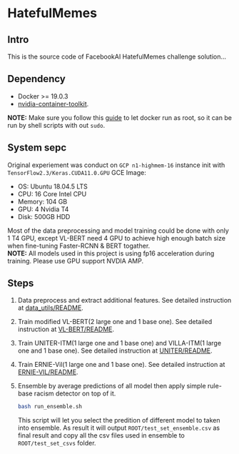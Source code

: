 # HatefulMemes

## Intro

This is the source code of FacebookAI HatefulMemes challenge solution...

## Dependency

* Docker >= 19.0.3
* [nvidia-container-toolkit](https://github.com/NVIDIA/nvidia-docker#quickstart).

**NOTE:** Make sure you follow this [guide](https://docs.docker.com/engine/install/linux-postinstall/) to let docker run as root, so it can be run by shell scripts with out ```sudo```.

## System sepc

Original experiement was conduct on `GCP n1-highmem-16` instance init with `TensorFlow2.3/Keras.CUDA11.0.GPU` GCE Image:

* OS: Ubuntu 18.04.5 LTS
* CPU: 16 Core Intel CPU
* Memory: 104 GB
* GPU: 4 Nvidia T4
* Disk: 500GB HDD

Most of the data preprocessing and model training could be done with only 1 T4 GPU, except VL-BERT need 4 GPU to achieve high enough batch size when fine-tuning Faster-RCNN & BERT togather. \
**NOTE:** All models used in this project is using fp16 acceleration during training. Please use GPU support NVDIA AMP.

## Steps

1. Data preprocess and extract additional features. See detailed instruction at [data_utils/README](data_utils/README.md).

2. Train modified VL-BERT(2 large one and 1 base one). See detailed instruction at [VL-BERT/README](VL-BERT/README.md).

3. Train UNITER-ITM(1 large one and 1 base one) and VILLA-ITM(1 large one and 1 base one). See detailed instruction at [UNITER/README](UNITER/README.md).

4. Train ERNIE-Vil(1 large one and 1 base one). See detailed instruction at [ERNIE-VIL/README](ERNIE-Vil/README.md).

5. Ensemble by average predictions of all model then apply simple rule-base racism detector on top of it.

    ```bash
    bash run_ensemble.sh
    ```

    This script will let you select the predition of different model to taken into ensemble. As result it will output `ROOT/test_set_ensemble.csv` as final result and copy all the csv files used in ensemble to `ROOT/test_set_csvs` folder.